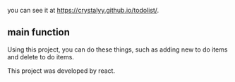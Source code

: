 you can see it at https://crystalyy.github.io/todolist/.

## main function

Using this project, you can do these things, such as adding new to do items and delete to do items.

This project was developed by react.
